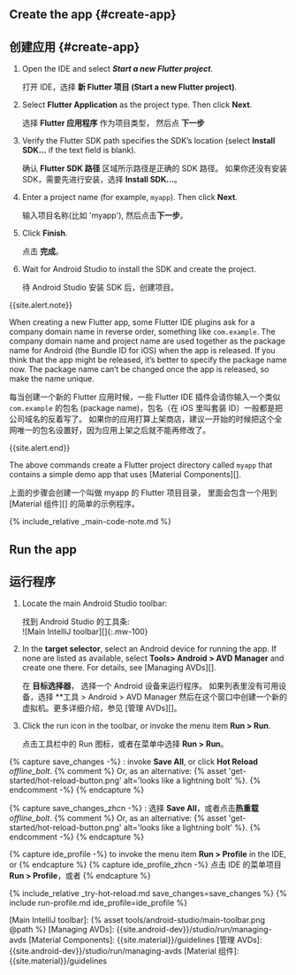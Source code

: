 <div class="tab-pane active" id="androidstudio" role="tabpanel" aria-labelledby="androidstudio-tab" markdown="1">

## Create the app {#create-app}

## 创建应用 {#create-app}

 1. Open the IDE and select ***Start a new Flutter project***.

    打开 IDE，选择 **新 Flutter 项目 (Start a new Flutter project)**.
    
 1. Select **Flutter Application** as the project type. Then click **Next**.

    选择 **Flutter 应用程序** 作为项目类型， 然后点 **下一步**

 1. Verify the Flutter SDK path specifies the SDK’s location 
    (select **Install SDK...** if the text field is blank).

    确认 **Flutter SDK 路径** 区域所示路径是正确的 SDK 路径。
    如果你还没有安装 SDK，需要先进行安装，选择 **Install SDK...**。
    
 1. Enter a project name (for example, `myapp`). Then click **Next**.

    输入项目名称(比如 'myapp'), 然后点击**下一步**。
    
 1. Click **Finish**.
    
    点击 **完成**。
    
 1. Wait for Android Studio to install the SDK and create the project.
    
    待 Android Studio 安装 SDK 后，创建项目。

{{site.alert.note}}

  When creating a new Flutter app, some Flutter IDE plugins ask for a company domain name in reverse order,
  something like `com.example`. The company domain name and project name are used together as the package name
  for Android (the Bundle ID for iOS) when the app is released. If you think that the app might be released,
  it’s better to specify the package name now. The package name can’t be changed once the app is released,
  so make the name unique.
  
  每当创建一个新的 Flutter 应用时候，一些 Flutter IDE 插件会请你输入一个类似 `com.example`
  的包名 (package name)，包名（在 iOS 里叫套装 ID）一般都是把公司域名的反着写了。
  如果你的应用打算上架商店，建议一开始的时候把这个全网唯一的包名设置好，因为应用上架之后就不能再修改了。
  
{{site.alert.end}}

The above commands create a Flutter project directory called `myapp` that
contains a simple demo app that uses [Material Components][].

上面的步骤会创建一个叫做 myapp 的 Flutter 项目目录，
里面会包含一个用到 [Material 组件][] 的简单的示例程序。

{% include_relative _main-code-note.md  %}

## Run the app
## 运行程序

 1. Locate the main Android Studio toolbar:<br>
    
    找到 Android Studio 的工具条:<br>
    ![Main IntelliJ toolbar][]{:.mw-100}

 1. In the **target selector**, select an Android device for running the app.
    If none are listed as available, select **Tools> Android > AVD Manager** and
    create one there. For details, see [Managing AVDs][].

    在 **目标选择器**， 选择一个 Android 设备来运行程序。
    如果列表里没有可用设备，选择 **工具 > Android > AVD Manager
    然后在这个窗口中创建一个新的虚拟机。更多详细介绍，参见 [管理 AVDs][]。
    
 1. Click the run icon in the toolbar, or invoke the menu item **Run > Run**.

    点击工具栏中的 Run 图标，或者在菜单中选择 **Run > Run**。

{% capture save_changes -%}
 : invoke **Save All**, or click **Hot Reload**
 <i class="material-icons align-bottom">offline_bolt</i>.
  {% comment %} Or, as an alternative:
    {% asset 'get-started/hot-reload-button.png' alt='looks like a lightning bolt' %}.
  {% endcomment -%}
{% endcapture %}

{% capture save_changes_zhcn -%}
  : 选择 **Save All**，或者点击**热重载** <i class="material-icons align-bottom">offline_bolt</i>.
  {% comment %} Or, as an alternative:
    {% asset 'get-started/hot-reload-button.png' alt='looks like a lightning bolt' %}.
  {% endcomment -%}
{% endcapture %}

{% capture ide_profile -%}
  to invoke the menu item **Run > Profile** in the IDE, or
{% endcapture %}
{% capture ide_profile_zhcn -%}
  点击 IDE 的菜单项目 **Run > Profile**，或者
{% endcapture %}

{% include_relative _try-hot-reload.md save_changes=save_changes %}
{% include run-profile.md ide_profile=ide_profile %}

[Main IntelliJ toolbar]: {% asset tools/android-studio/main-toolbar.png @path %}
[Managing AVDs]: {{site.android-dev}}/studio/run/managing-avds
[Material Components]: {{site.material}}/guidelines
[管理 AVDs]: {{site.android-dev}}/studio/run/managing-avds
[Material 组件]: {{site.material}}/guidelines
</div>
